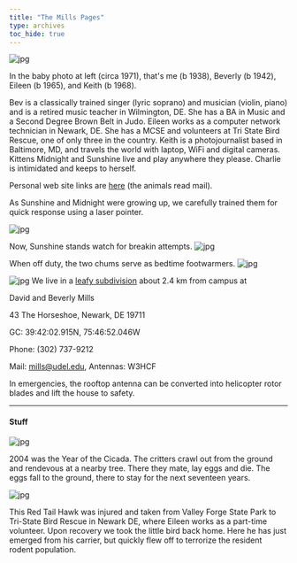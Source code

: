 ```yaml
---
title: "The Mills Pages"
type: archives
toc_hide: true
---
```


![jpg](/archives/pic/family.jpg)

In the baby photo at left (circa 1971), that's me (b 1938), Beverly (b 1942), Eileen (b 1965), and Keith (b 1968).

Bev is a classically trained singer (lyric soprano) and musician (violin, piano) and is a retired music teacher in Wilmington, DE. She has a BA in Music and a Second Degree Brown Belt in Judo. Eileen works as a computer network technician in Newark, DE. She has a MCSE and volunteers at Tri State Bird Rescue, one of only three in the country. Keith is a photojournalist based in Baltimore, MD, and travels the world with laptop, WiFi and digital cameras. Kittens Midnight and Sunshine live and play anywhere they please. Charlie is intimidated and keeps to herself.

Personal web site links are [here](/reflib/david) (the animals read mail).

As Sunshine and Midnight were growing up, we carefully trained them for quick response using a laser pointer.

![jpg](/archives/pic/cat8a.jpg)

Now, Sunshine stands watch for breakin attempts.
![jpg](/archives/pic/cat1.jpg)

When off duty, the two chums serve as bedtime footwarmers.
![jpg](/archives/pic/cat16.jpg)

![jpg](/archives/pic/43_front.jpg)
We live in a [leafy subdivision](/reflib/gallery/gallery1) about 2.4 km from campus at

David and Beverly Mills

43 The Horseshoe, Newark, DE 19711

GC: 39:42:02.915N, 75:46:52.046W

Phone: (302) 737-9212

Mail: mills@udel.edu, Antennas: W3HCF

In emergencies, the rooftop antenna can be converted into helicopter rotor blades and lift the house to safety.

* * *

#### Stuff

![jpg](/archives/pic/bug-1.jpg)

2004 was the Year of the Cicada. The critters crawl out from the ground and rendevous at a nearby tree. There they mate, lay eggs and die. The eggs fall to the ground, there to stay for the next seventeen years.

![jpg](/archives/pic/hawk6.jpg)

This Red Tail Hawk was injured and taken from Valley Forge State Park to Tri-State Bird Rescue in Newark DE, where Eileen works as a part-time volunteer. Upon recovery we took the little bird back home. Here he has just emerged from his carrier, but quickly flew off to terrorize the resident rodent population.